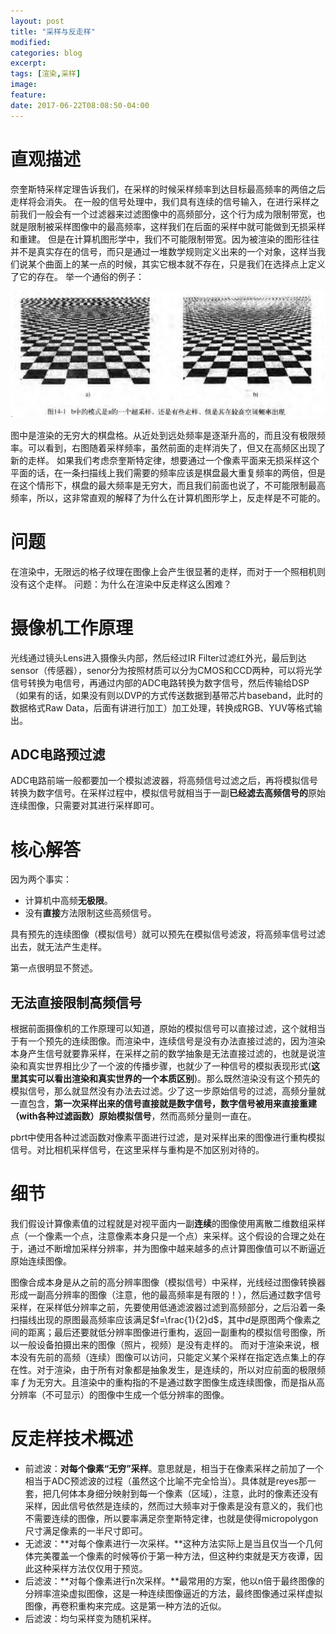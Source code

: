 ```yaml
---
layout: post
title: "采样与反走样"
modified:
categories: blog
excerpt:
tags: [渲染,采样]
image:
feature:
date: 2017-06-22T08:08:50-04:00
---
```


# 直观描述

奈奎斯特采样定理告诉我们，在采样的时候采样频率到达目标最高频率的两倍之后走样将会消失。
在一般的信号处理中，我们具有连续的信号输入，在进行采样之前我们一般会有一个过滤器来过滤图像中的高频部分，这个行为成为限制带宽，也就是限制被采样图像中的最高频率，这样我们在后面的采样中就可能做到无损采样和重建。
但是在计算机图形学中，我们不可能限制带宽。因为被渲染的图形往往并不是真实存在的信号，而只是通过一堆数学规则定义出来的一个对象，这样当我们说某个曲面上的某一点的时候，其实它根本就不存在，只是我们在选择点上定义了它的存在。
举一个通俗的例子：

![](https://github.com/wubugui/wubugui.github.io/raw/master/images/02-56-6.jpg)

图中是渲染的无穷大的棋盘格。从近处到远处频率是逐渐升高的，而且没有极限频率。可以看到，右图随着采样频率，虽然前面的走样消失了，但又在高频区出现了新的走样。
如果我们考虑奈奎斯特定律，想要通过一个像素平面来无损采样这个平面的话，在一条扫描线上我们需要的频率应该是棋盘最大重复频率的两倍，但是在这个情形下，棋盘的最大频率是无穷大，而且我们前面也说了，不可能限制最高频率，所以，这非常直观的解释了为什么在计算机图形学上，反走样是不可能的。

# 问题

在渲染中，无限远的格子纹理在图像上会产生很显著的走样，而对于一个照相机则没有这个走样。
问题：为什么在渲染中反走样这么困难？

#  摄像机工作原理

 光线通过镜头Lens进入摄像头内部，然后经过IR Filter过滤红外光，最后到达sensor（传感器），senor分为按照材质可以分为CMOS和CCD两种，可以将光学信号转换为电信号，再通过内部的ADC电路转换为数字信号，然后传输给DSP（如果有的话，如果没有则以DVP的方式传送数据到基带芯片baseband，此时的数据格式Raw Data，后面有讲进行加工）加工处理，转换成RGB、YUV等格式输出。

## ADC电路预过滤

 ADC电路前端一般都要加一个模拟滤波器，将高频信号过滤之后，再将模拟信号转换为数字信号。在采样过程中，模拟信号就相当于一副**已经滤去高频信号的**原始连续图像，只需要对其进行采样即可。

# 核心解答

因为两个事实：

-	计算机中高频**无极限**。
-	没有**直接**方法限制这些高频信号。


具有预先的连续图像（模拟信号）就可以预先在模拟信号滤波，将高频率信号过滤出去，就无法产生走样。

第一点很明显不赘述。

## 无法直接限制高频信号

根据前面摄像机的工作原理可以知道，原始的模拟信号可以直接过滤，这个就相当于有一个预先的连续图像。而渲染中，连续信号是没有办法直接过滤的，因为渲染本身产生信号就要靠采样，在采样之前的数学抽象是无法直接过滤的，也就是说渲染和真实世界相比少了一个波的传播步骤，也就少了一种信号的模拟表现形式(**这里其实可以看出渲染和真实世界的一个本质区别**)。那么既然渲染没有这个预先的模拟信号，那么就显然没有办法去过滤。少了这一步原始信号的过滤，高频分量就一直包含，**第一次采样出来的信号直接就是数字信号，数字信号被用来直接重建（with各种过滤函数）原始模拟信号**，然而高频分量则一直在。

pbrt中使用各种过滤函数对像素平面进行过滤，是对采样出来的图像进行重构模拟信号。对比相机采样信号，在这里采样与重构是不加区别对待的。


# 细节

我们假设计算像素值的过程就是对视平面内一副**连续**的图像使用离散二维数组采样点（一个像素一个点，注意像素本身只是一个点）来采样。这个假设的合理之处在于，通过不断增加采样分辨率，并为图像中越来越多的点计算图像值可以不断逼近原始连续图像。

图像合成本身是从之前的高分辨率图像（模拟信号）中采样，光线经过图像转换器形成一副高分辨率的图像（注意，他的最高频率是有限的！），然后通过数字信号采样，在采样低分辨率之前，先要使用低通滤波器过滤到高频部分，之后沿着一条扫描线出现的原图最高频率应该满足$f=\frac{1}{2}d$，其中$d$是原图两个像素之间的距离；最后还要就低分辨率图像进行重构，返回一副重构的模拟信号图像，所以一般设备拍摄出来的图像（照片，视频）是没有走样的。
而对于渲染来说，根本没有先前的高频（连续）图像可以访问，只能定义某个采样在指定选点集上的存在性。对于渲染，由于所有对象都是抽象发生，是连续的，所以对应前面的极限频率 $f$ 为无穷大。且渲染中的重构指的不是通过数字图像生成连续图像，而是指从高分辨率（不可显示）的图像中生成一个低分辨率的图像。


# 反走样技术概述

-	前滤波：**对每个像素“无穷”采样**。意思就是，相当于在像素采样之前加了一个相当于ADC预滤波的过程（虽然这个比喻不完全恰当）。具体就是reyes那一套，把几何体本身细分映射到每一个像素（区域），注意，此时的像素还没有采样，因此信号依然是连续的，然而过大频率对于像素是没有意义的，我们也不需要连续的图像，所以要率满足奈奎斯特定律，也就是使得micropolygon尺寸满足像素的一半尺寸即可。
-	无滤波：**对每个像素进行一次采样。**这种方法实际上是当且仅当一个几何体完美覆盖一个像素的时候等价于第一种方法，但这种约束就是天方夜谭，因此这种采样方法仅仅用于预览。
-	后滤波：**对每个像素进行n次采样。**最常用的方案，他以n倍于最终图像的分辨率渲染虚拟图像，这是一种连续图像逼近的方法，最终图像通过采样虚拟图像，再卷积重构来完成。这是第一种方法的近似。
-	后滤波：均匀采样变为随机采样。



